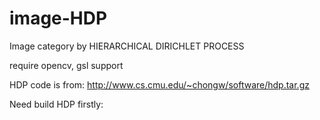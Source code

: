 image-HDP
=========

Image category by HIERARCHICAL DIRICHLET PROCESS

require opencv, gsl support

HDP code is from:
http://www.cs.cmu.edu/~chongw/software/hdp.tar.gz

Need build HDP firstly:

